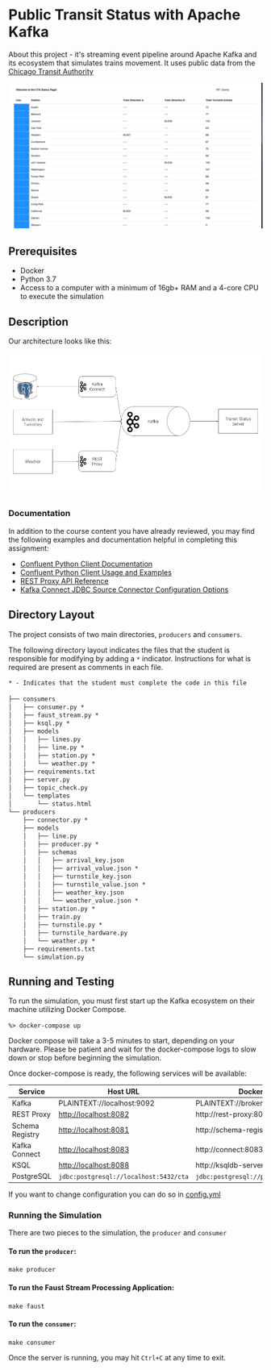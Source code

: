 # Public Transit Status with Apache Kafka

About this project - it's streaming event pipeline around Apache Kafka and its ecosystem that simulates trains movement. It uses public data from the [Chicago Transit Authority](https://www.transitchicago.com/data/) 

![Final User Interface](images/ui.png)


## Prerequisites

* Docker
* Python 3.7
* Access to a computer with a minimum of 16gb+ RAM and a 4-core CPU to execute the simulation

## Description

Our architecture looks like this:

![Project Architecture](images/diagram.png)


### Documentation
In addition to the course content you have already reviewed, you may find the following examples and documentation helpful in completing this assignment:

* [Confluent Python Client Documentation](https://docs.confluent.io/current/clients/confluent-kafka-python/#)
* [Confluent Python Client Usage and Examples](https://github.com/confluentinc/confluent-kafka-python#usage)
* [REST Proxy API Reference](https://docs.confluent.io/current/kafka-rest/api.html#post--topics-(string-topic_name))
* [Kafka Connect JDBC Source Connector Configuration Options](https://docs.confluent.io/current/connect/kafka-connect-jdbc/source-connector/source_config_options.html)

## Directory Layout
The project consists of two main directories, `producers` and `consumers`.

The following directory layout indicates the files that the student is responsible for modifying by adding a `*` indicator. Instructions for what is required are present as comments in each file.

```
* - Indicates that the student must complete the code in this file

├── consumers
│   ├── consumer.py *
│   ├── faust_stream.py *
│   ├── ksql.py *
│   ├── models
│   │   ├── lines.py
│   │   ├── line.py *
│   │   ├── station.py *
│   │   └── weather.py *
│   ├── requirements.txt
│   ├── server.py
│   ├── topic_check.py
│   └── templates
│       └── status.html
└── producers
    ├── connector.py *
    ├── models
    │   ├── line.py
    │   ├── producer.py *
    │   ├── schemas
    │   │   ├── arrival_key.json
    │   │   ├── arrival_value.json *
    │   │   ├── turnstile_key.json
    │   │   ├── turnstile_value.json *
    │   │   ├── weather_key.json
    │   │   └── weather_value.json *
    │   ├── station.py *
    │   ├── train.py
    │   ├── turnstile.py *
    │   ├── turnstile_hardware.py
    │   └── weather.py *
    ├── requirements.txt
    └── simulation.py
```

## Running and Testing

To run the simulation, you must first start up the Kafka ecosystem on their machine utilizing Docker Compose.

```%> docker-compose up```

Docker compose will take a 3-5 minutes to start, depending on your hardware. Please be patient and wait for the docker-compose logs to slow down or stop before beginning the simulation.

Once docker-compose is ready, the following services will be available:

| Service                    | Host URL                                         | Docker URL                                           | Username | Password |
|----------------------------|--------------------------------------------------|------------------------------------------------------| --- | --- |
| Kafka                      | PLAINTEXT://localhost:9092                       | PLAINTEXT://broker:29092                             |
| REST Proxy                 | [http://localhost:8082](http://localhost:8082/)  | http://rest-proxy:8082/                              |
| Schema Registry            | [http://localhost:8081](http://localhost:8081/ ) | http://schema-registry:8081/                         |
| Kafka Connect              | [http://localhost:8083](http://localhost:8083)   | http://connect:8083                                  |
| KSQL                       | [http://localhost:8088](http://localhost:8088)   | http://ksqldb-server:8088                            |
| PostgreSQL                 | `jdbc:postgresql://localhost:5432/cta`           | `jdbc:postgresql://postgres:5432/cta`                | `cta_admin` | `chicago` |

If you want to change configuration you can do so in [config.yml](config.yml)

### Running the Simulation

There are two pieces to the simulation, the `producer` and `consumer`

#### To run the `producer`:

`make producer`

#### To run the Faust Stream Processing Application:
`make faust`

#### To run the `consumer`:
`make consumer`

Once the server is running, you may hit `Ctrl+C` at any time to exit.
